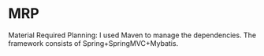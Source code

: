 # MRP
Material Required Planning: I used Maven to manage the dependencies. The framework consists of Spring+SpringMVC+Mybatis.
